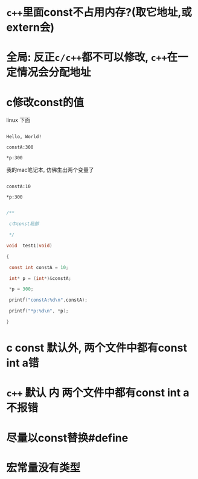 # `c++`里面const不占用内存?(取它地址,或extern会)

# 全局: 反正`c/c++`都不可以修改, `c++`在一定情况会分配地址



# c修改const的值

linux 下面
```

Hello, World!

constA:300

*p:300

```

我的mac笔记本, 仿佛生出两个变量了
```

constA:10

*p:300

```

```c

/**

 c中const局部

 */

void  test1(void)

{

 const int constA = 10;

 int* p = (int*)&constA;

 *p = 300;

 printf("constA:%d\n",constA);

 printf("*p:%d\n", *p);

}

```


# c const 默认外,  **两个文件中都有const int a**错
# `c++` 默认 内 **两个文件中都有const int a** 不报错


# 尽量以const替换#define


# 宏常量没有类型





